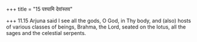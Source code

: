 +++
title = "15 पश्यामि देवांस्तव"

+++
11.15 Arjuna said I see all the gods, O God, in Thy body, and (also)
hosts of various classes of beings, Brahma, the Lord, seated on the
lotus, all the sages and the celestial serpents.

